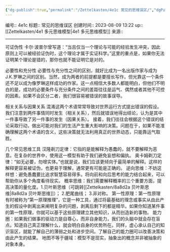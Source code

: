 ```yaml
---
{"dg-publish":true,"permalink":"/Zettelkasten/4e1c 常见的思维误区/","dgPassFrontmatter":true}
---
```


编号:: 4e1c
标题:: 常见的思维误区
创建时间:: 2023-08-09 13:22
up:: [[Zettelkasten/4e1 多元思维模型\|4e1 多元思维模型]]
来源:: 

---
可证伪性
卡尔·波普尔曾写道：“当且仅当一个理论与可能的经验发生冲突，因此原则上可以被经验证伪时，这个理论才属于实证科学。”这里的重点是，如果你无法证明某个理论是错的，那你也就不能证明它是对的。

必要性和充分性
必要性与充分性之间的区别，就好比成为一名出版作家与成为J.K.罗琳之间的区别。当然，成为两者的前提都是要擅长写作，但光靠这一个条件还不足以成为像罗琳这样成功的作家。这一点相信大多数人都能明白，但他们不明白的是，成功的必要条件与充分条件之间的差距往往是运气、偶然或者其他不可控的因素。如果不会区分二者，我们很容易被错误的故事误导。

相关关系与因果关系
混淆这两个术语常常导致对世界运行方式提出错误的假设。我们注意到两件事情同时发生（相关关系），然后就错误地得出结论，认为是其中一件事导致了另一件事的发生（因果关系）。
接着，我们往往会根据这个错误的结论采取行动，做出可能对我们的生活产生重大影响的决策。问题在于，如果不能准确理解这两个术语的含义，这些决策就无法利用真正的世界动态，只能靠运气取胜。

几个常见思维工具
汉隆剃刀定律：它指的是能解释为愚蠢的，就不要解释为恶意。在复杂的世界中，使用这一模型有助于我们避免妄想和偏执。
奥卡姆剃刀定律：“如无必要，勿增实体。”也就是说，我们应该更倾向于最简单的解释。这样的解释更容易被证伪，也更易于理解，通常更有可能是正确的。
逆向思维：不妨这样想：避免愚蠢要比追求智慧容易得多。将向前和向后思考的能力结合起来，可以帮助你从多个角度看待现实。
概率思维：我们需要解释概率的三个重要方面，提高决策的量化度。1.贝叶斯思维（可跳转[[Zettelkasten/8a8d2a 贝叶斯思维\|8a8d2a 贝叶斯思维]]）；  2.肥尾曲线；  3.非对称。
第一性原理：第一性原理有时被称为“第一原理推理”，它是一种工具，通过将最基础的理念或事实从由此产生的假设中剥离出来阐明复杂的问题，剥离后剩下的都是精华。如果你知道某件事的第一性原理，你就可以基于这些原理建立其他知识，从而创造新的事物。
能力圈：如果我们做事的驱动力是自尊心，而非自身能力，我们的头脑中就会存在盲点。知道自己真正理解什么，就会明白自身的优势所在。同样，虚心承认自己的知识盲区，就能了解自己的薄弱之处和进步空间。了解自己的能力圈可以改善决策和由此产生的结果。
地图不等于疆域：模型不是现实，抽象出的概念并非被抽象的对象本身。